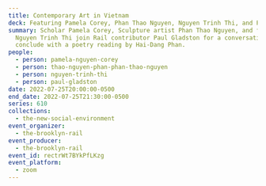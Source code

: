 ```yaml
---
title: Contemporary Art in Vietnam
deck: Featuring Pamela Corey, Phan Thao Nguyen, Nguyen Trinh Thi, and Paul Gladston
summary: Scholar Pamela Corey, Sculpture artist Phan Thao Nguyen, and filmmaker
  Nguyen Trinh Thi join Rail contributor Paul Gladston for a conversation. We
  conclude with a poetry reading by Hai-Dang Phan.
people:
  - person: pamela-nguyen-corey
  - person: thao-nguyen-phan-phan-thao-nguyen
  - person: nguyen-trinh-thi
  - person: paul-gladston
date: 2022-07-25T20:00:00-0500
end_date: 2022-07-25T21:30:00-0500
series: 610
collections:
  - the-new-social-environment
event_organizer:
  - the-brooklyn-rail
event_producer:
  - the-brooklyn-rail
event_id: rectrWt7BYkPfLKzg
event_platform:
  - zoom
---
```

